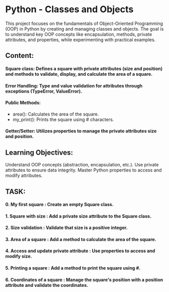 # Python - Classes and Objects

This project focuses on the fundamentals of Object-Oriented Programming (OOP) in Python by creating and managing classes and objects. The goal is to understand key OOP concepts like encapsulation, methods, private attributes, and properties, while experimenting with practical examples.

## Content:

#### Square class: Defines a square with private attributes (size and position) and methods to validate, display, and calculate the area of a square.

#### Error Handling: Type and value validation for attributes through exceptions (TypeError, ValueError).

#### Public Methods:

- area(): Calculates the area of the square.
- my_print(): Prints the square using # characters.

#### Getter/Setter: Utilizes properties to manage the private attributes size and position.

## Learning Objectives:

Understand OOP concepts (abstraction, encapsulation, etc.).
Use private attributes to ensure data integrity.
Master Python properties to access and modify attributes.

## TASK:

#### 0. My first square : Create an empty Square class.

#### 1. Square with size : Add a private size attribute to the Square class.

#### 2. Size validation : Validate that size is a positive integer.

#### 3. Area of a square : Add a method to calculate the area of the square.

#### 4. Access and update private attribute : Use properties to access and modify size.

#### 5. Printing a square : Add a method to print the square using #.

#### 6. Coordinates of a square : Manage the square's position with a position attribute and validate the coordinates.
